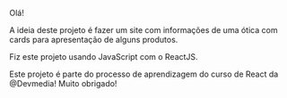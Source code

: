 Olá!

A ideia deste projeto é fazer um site com informações de uma ótica com cards para apresentação de alguns produtos.

Fiz este projeto usando JavaScript com o ReactJS.

Este projeto é parte do processo de aprendizagem do curso de React da @Devmedia! Muito obrigado!
